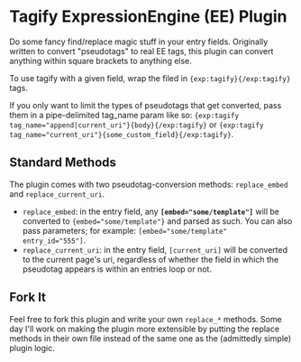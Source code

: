 Tagify ExpressionEngine (EE) Plugin
===================================

Do some fancy find/replace magic stuff in your entry fields. Originally written to convert "pseudotags" to real EE tags, this plugin can convert anything within square brackets to anything else.

To use tagify with a given field, wrap the filed in `{exp:tagify}{/exp:tagify}` tags.

If you only want to limit the types of pseudotags that get converted, pass them in a pipe-delimited tag_name param like so: `{exp:tagify tag_name="append|current_uri"}{body}{/exp:tagify}` or `{exp:tagify tag_name="current_uri"}{some_custom_field}{/exp:tagify}`.

Standard Methods
----------------

The plugin comes with two pseudotag-conversion methods: `replace_embed` and `replace_current_uri`. 

* `replace_embed`: in the entry field, any **`[embed="some/template"]`** will be converted to `{embed="some/template"}` and parsed as such. You can also pass parameters; for example: `[embed="some/template" entry_id="555"]`.
* `replace_current_uri`: in the entry field, `[current_uri]` will be converted to the current page's uri, regardless of whether the field in which the pseudotag appears is within an entries loop or not.

Fork It
-------

Feel free to fork this plugin and write your own `replace_*` methods. Some day I'll work on making the plugin more extensible by putting the replace methods in their own file instead of the same one as the (admittedly simple) plugin logic.
